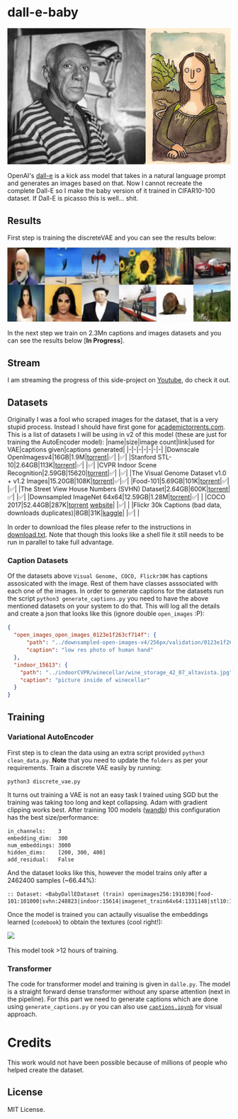 # dall-e-baby

<img src="assets/header.png">

OpenAI's [dall-e](https://openai.com/blog/dall-e/) is a kick ass model that takes in a natural language prompt and generates an images based on that. Now I cannot recreate the complete Dall-E so I make the baby version of it trained in CIFAR10-100 dataset. If Dall-E is picasso this is well... shit.

## Results

First step is training the discreteVAE and you can see the results below:

<img src="assets/header2.png" width=1000px>

In the next step we train on 2.3Mn captions and images datasets and you can see the results below [**In Progress**].

## Stream

I am streaming the progress of this side-project on [Youtube](https://www.youtube.com/watch?v=B1UY8G44N3U), do check it out. 

## Datasets

Originally I was a fool who scraped images for the dataset, that is a very stupid process. Instead I should have first gone for [academictorrents.com](https://academictorrents.com/). This is a list of datasets I will be using in v2 of this model (these are just for training the AutoEncoder model):
|name|size|image count|link|used for VAE|captions given|captions generated|
|-|-|-|-|-|-|-|
|Downscale OpenImagesv4|16GB|1.9M|[torrent](https://academictorrents.com/details/9208d33aceb2ca3eb2beb70a192600c9c41efba1)|✅| |✅|
|Stanford STL-10|2.64GB|113K|[torrent](https://academictorrents.com/details/a799a2845ac29a66c07cf74e2a2838b6c5698a6a)|✅| |✅|
|CVPR Indoor Scene Recognition|2.59GB|15620|[torrent](https://academictorrents.com/details/59aa0ad684e5d849f68bad9a6d43a9000a927164)|✅| |✅|
|The Visual Genome Dataset v1.0 + v1.2 Images|15.20GB|108K|[torrent](https://academictorrents.com/details/1bfe6871046860a2ff8c0cc1414318beb35dc916)|✅|✅|
|Food-101|5.69GB|101K|[torrent](https://academictorrents.com/details/470791483f8441764d3b01dbc4d22b3aa58ef46f)|✅| |✅|
|The Street View House Numbers (SVHN) Dataset|2.64GB|600K|[torrent](https://academictorrents.com/details/6f4caf3c24803d114c3cae3ab9cb946cd23c7213)|✅| |✅|
|Downsampled ImageNet 64x64|12.59GB|1.28M|[torrent](https://academictorrents.com/details/96816a530ee002254d29bf7a61c0c158d3dedc3b)|✅| |
|COCO 2017|52.44GB|287K|[torrent](https://academictorrents.com/details/74dec1dd21ae4994dfd9069f9cb0443eb960c962) [website](https://cocodataset.org/#download)| |✅| |
|Flickr 30k Captions (bad data, downloads duplicates)|8GB|31K|[kaggle](https://www.kaggle.com/hsankesara/flickr-image-dataset)| |✅| | 

In order to download the files please refer to the instructions in [download.txt](download.txt). Note that though this looks like a shell file it still needs to be run in parallel to take full advantage.

### Caption Datasets

Of the datasets above `Visual Genome, COCO, Flickr30K` has captions assosicated with the image. Rest of them have classes asssociated with each one of the images. In order to generate captions for the datasets run the script `python3 generate_captions.py` you need to have the above mentioned datasets on your system to do that. This will log all the details and create a json that looks like this (ignore double `open_images` :P):
```json
{
  "open_images_open_images_0123e1f263cf714f": {
      "path": "../downsampled-open-images-v4/256px/validation/0123e1f263cf714f.jpg",
      "caption": "low res photo of human hand"
  },
  "indoor_15613": {
    "path": "../indoorCVPR/winecellar/wine_storage_42_07_altavista.jpg",
    "caption": "picture inside of winecellar"
  }
}
```

## Training

### Variational AutoEncoder

First step is to clean the data using an extra script provided `python3 clean_data.py`. **Note** that you need to update the `folders` as per your requirements. Train a discrete VAE easily by running:
```
python3 discrete_vae.py
```

It turns out training a VAE is not an easy task I trained using SGD but the training was taking too long and kept collapsing. Adam with gradient clipping works best. After training 100 models ([wandb](https://wandb.ai/yashbonde/vq-vae)) this configuration has the best size/performance: 
```
in_channels:    3
embedding_dim:  300
num_embeddings: 3000
hidden_dims:    [200, 300, 400]
add_residual:   False
```

And the dataset looks like this, however the model trains only after a 2462400 samples (~66.44%):
```
:: Dataset: <BabyDallEDataset (train) openimages256:1910396|food-101:101000|svhn:248823|indoor:15614|imagenet_train64x64:1331148|stl10:13000|genome1:64346|genome2:43733|total:3728060|train:3705691>
```

Once the model is trained you can actaully visualise the embeddings learned (`codebook`) to obtain the textures (cool right!):

<img src="assets/textures_2048.png" height=500px>

This model took >12 hours of training.

### Transformer

The code for transformer model and training is given in `dalle.py`. The model is a straight forward dense transformer without any sparse attention (next in the pipeline). For this part we need to generate captions which are done using `generate_captions.py` or you can also use [`captions.ipynb`](./captions.ipynb) for visual approach.

# Credits

This work would not have been possible because of millions of people who helped create the dataset.

## License

MIT License.
